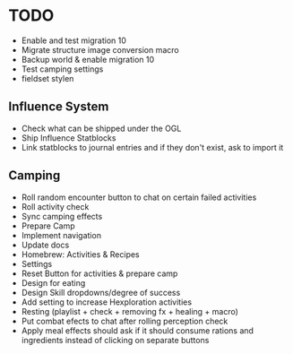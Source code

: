 # TODO

* Enable and test migration 10
* Migrate structure image conversion macro
* Backup world & enable migration 10
* Test camping settings
* fieldset stylen

## Influence System
* Check what can be shipped under the OGL
* Ship Influence Statblocks
* Link statblocks to journal entries and if they don't exist, ask to import it

## Camping

* Roll random encounter button to chat on certain failed activities
* Roll activity check
* Sync camping effects
* Prepare Camp
* Implement navigation
* Update docs
* Homebrew: Activities & Recipes
* Settings
* Reset Button for activities & prepare camp
* Design for eating
* Design Skill dropdowns/degree of success
* Add setting to increase Hexploration activities
* Resting (playlist + check + removing fx + healing + macro)
* Put combat efects to chat after rolling perception check
* Apply meal effects should ask if it should consume rations and ingredients instead of clicking on separate buttons